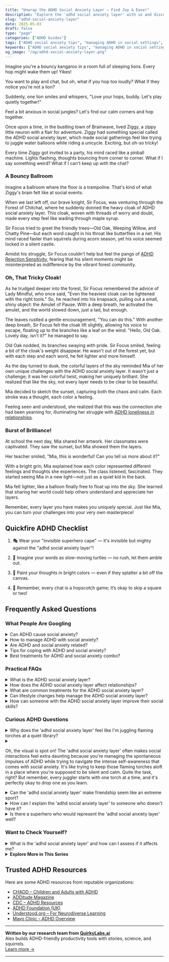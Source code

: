 ```yaml
---
title: "Unwrap the ADHD Social Anxiety Layer – Find Joy & Ease!"
description: "Explore the 'adhd social anxiety layer' with us and discover cozy corners of understanding. Feel seen and hop along on an uplifting journey to social calm!"
slug: "adhd-social-anxiety-layer"
date: 2025-05-03
draft: false
type: "page"
categories: ["ADHD Guides"]
tags: ["ADHD social anxiety tips", "managing ADHD in social settings", "ADHD adult social strategies", "coping with ADHD social anxiety", "ADHD playful coping techniques", "social anxiety in ADHD adults", "navigating social interactions with ADHD"]
keywords: ["ADHD social anxiety tips", "managing ADHD in social settings", "ADHD adult social strategies", "coping with ADHD social anxiety", "ADHD playful coping techniques", "social anxiety in ADHD adults", "navigating social interactions with ADHD"]
og_image: "/og/adhd-social-anxiety-layer.png"
---
```


Imagine you're a bouncy kangaroo in a room full of sleeping lions. Every hop might wake them up! Yikes!

You want to play and chat, but oh, what if you hop too loudly? What if they notice you're not a lion?

Suddenly, one lion smiles and whispers, "Love your hops, buddy. Let's play quietly together!"

Feel a bit anxious in social jungles? Let's find our calm corners and hop together.

Once upon a time, in the bustling town of Brainwave, lived Ziggy, a zippy little neuron with a flair for adventure. Ziggy had something special called the ADHD social anxiety layer, which made social gatherings feel like trying to juggle water balloons while riding a unicycle. Exciting, but oh-so tricky!

Every time Ziggy got invited to a party, his mind raced like a pinball machine. Lights flashing, thoughts bouncing from corner to corner. What if I say something weird? What if I can't keep up with the chat?

### A Bouncy Ballroom

Imagine a ballroom where the floor is a trampoline. That's kind of what Ziggy's brain felt like at social events.

When we last left off, our brave knight, Sir Focus, was venturing through the Forest of Chitchat, where he suddenly donned the heavy cloak of ADHD social anxiety layer. This cloak, woven with threads of worry and doubt, made every step feel like wading through maple syrup.

Sir Focus tried to greet the friendly trees—Old Oak, Weeping Willow, and Chatty Pine—but each word caught in his throat like butterflies in a net. His mind raced faster than squirrels during acorn season, yet his voice seemed locked in a silent castle.

Amidst his struggle, Sir Focus couldn't help but feel the pangs of [ADHD Rejection Sensitivity](/pages/adhd-rejection-sensitivity/), fearing that his silent moments might be misinterpreted as indifference by the vibrant forest community.

### Oh, That Tricky Cloak!

As he trudged deeper into the forest, Sir Focus remembered the advice of Lady Mindful, who once said, "Even the heaviest cloak can be lightened with the right tools." So, he reached into his knapsack, pulling out a small, shiny object: the Amulet of Pause. With a deep breath, he activated the amulet, and the world slowed down, just a tad, but enough.

The leaves rustled a gentle encouragement, "You can do this." With another deep breath, Sir Focus felt the cloak lift slightly, allowing his voice to escape, floating up to the branches like a leaf on the wind. "Hello, Old Oak. Lovely day, isn't it?" he managed to say.

Old Oak nodded, its branches swaying with pride. Sir Focus smiled, feeling a bit of the cloak's weight disappear. He wasn't out of the forest yet, but with each step and each word, he felt lighter and more himself.

As the day turned to dusk, the colorful layers of the sky reminded Mia of her own unique challenges with the ADHD social anxiety layer. It wasn't just a challenge; it was her colorful twist, making her uniquely brilliant. She realized that like the sky, not every layer needs to be clear to be beautiful.

Mia decided to sketch the sunset, capturing both the chaos and calm. Each stroke was a thought, each color a feeling.

Feeling seen and understood, she realized that this was the connection she had been yearning for, illuminating her struggle with [ADHD loneliness in relationships](/pages/adhd-loneliness-in-relationships/).

### Burst of Brilliance!

At school the next day, Mia shared her artwork. Her classmates were captivated. They saw the sunset, but Mia showed them the layers.

Her teacher smiled, "Mia, this is wonderful! Can you tell us more about it?"

With a bright grin, Mia explained how each color represented different feelings and thoughts she experiences. The class listened, fascinated. They started seeing Mia in a new light—not just as a quiet kid in the back.

Mia felt lighter, like a balloon finally free to float up into the sky. She learned that sharing her world could help others understand and appreciate her layers.

Remember, every layer you have makes you uniquely special. Just like Mia, you can turn your challenges into your very own masterpiece!

## Quickfire ADHD Checklist

1. 🎭 Wear your "invisible superhero cape" — it's invisible but mighty against the "adhd social anxiety layer"!

2. 🐢 Imagine your words as slow-moving turtles — no rush, let them amble out.

3. 🎨 Paint your thoughts in bright colors — even if they splatter a bit off the canvas.

4. 🌈 Remember, every chat is a hopscotch game; it’s okay to skip a square or two!

## Frequently Asked Questions



### What People Are Googling

<details><summary>Can ADHD cause social anxiety?</summary><p>Absolutely, it's quite common for individuals with ADHD to experience social anxiety. The challenges with attention, impulsivity, and sometimes feeling out of sync in social interactions can make social settings a bit daunting. Remember, you're not alone in this, and it’s completely understandable to feel this way. Exploring strategies to manage these feelings can be quite empowering, and there are plenty of tools and supportive communities ready to help you navigate these waters.</p></details>
<details><summary>How to manage ADHD with social anxiety?</summary><p>Managing ADHD alongside social anxiety can definitely be challenging, but with the right approaches, you can navigate social situations more comfortably. Start by setting small, achievable goals for social interactions, which can help build your confidence gradually. Mindfulness techniques and structured planning can also play significant roles; mindfulness helps in staying present and less overwhelmed, while planning can alleviate anxiety by reducing the unpredictability of social events. Always remember, it’s perfectly okay to step back and take breaks when you need to—listening to your needs is not just important, it’s essential.</p></details>
<details><summary>Are ADHD and social anxiety related?</summary><p>Absolutely, and it's great that you're exploring how different aspects of mental health can intersect! Many people with ADHD do experience social anxiety. This can sometimes stem from feeling misunderstood by others, or from past experiences of social interactions not going quite as planned due to ADHD symptoms like impulsivity or inattention. It’s really understandable to feel this way, and there are strategies and supports that can help manage both ADHD and social anxiety effectively.</p></details>
<details><summary>Tips for coping with ADHD and social anxiety?</summary><p>Absolutely, managing both ADHD and social anxiety can definitely be a cozy puzzle to solve, but with the right strategies, it can feel a bit more manageable. First, consider practicing mindfulness techniques to help stay present and reduce anxiety in social situations. This can be as simple as mindful breathing or focusing on the textures and colors around you to ground yourself. It’s also helpful to plan social activities in manageable doses and environments where you feel safest. Remember, it’s perfectly okay to take breaks and step away for a moment to recharge. You’re doing wonderfully by looking for ways to navigate these feelings.</p></details>
<details><summary>Best treatments for ADHD and social anxiety combo?</summary><p>Absolutely, tackling both ADHD and social anxiety together can definitely be managed with a thoughtful approach! A combination of therapy, particularly Cognitive Behavioral Therapy (CBT), can be very effective in addressing the thought patterns and behaviors associated with both conditions. Medication prescribed by a healthcare professional can also play a crucial role in managing symptoms effectively. Additionally, joining support groups where you can share experiences and strategies with others facing similar challenges can be incredibly comforting and helpful. Remember, finding the right combination of treatments that works for you can take time, so be patient and kind to yourself through the process!</p></details>



### Practical FAQs

<details><summary>What is the ADHD social anxiety layer?</summary><p>The ADHD social anxiety layer refers to the additional anxiety that some people with ADHD experience in social settings. It stems from challenges like difficulty with impulse control, staying on topic, or misreading social cues, which can lead to feelings of embarrassment or worry about how they're perceived by others. This layer of anxiety can make social interactions seem more daunting and can intensify the stress of trying to fit in or "act normal." Remember, if you're dealing with this, you're not alone, and there are strategies and supports that can help make social situations more manageable and enjoyable for you.</p></details>
<details><summary>How does the ADHD social anxiety layer affect relationships?</summary><p>When you have ADHD, the layer of social anxiety can make relationships a bit more complex but definitely manageable! The anxiety might stem from worries about how you're perceived by others, or a fear of not keeping up with social cues. This can sometimes lead to feelings of being overwhelmed or misunderstood in social settings. Remember, it's perfectly okay to communicate your feelings with friends and loved ones; more often than not, they'll appreciate your honesty and strive to support you in a way that feels comfortable and affirming for you.</p></details>
<details><summary>What are common treatments for the ADHD social anxiety layer?</summary><p>Absolutely, managing the social anxiety that often comes with ADHD can definitely make a big difference in how you feel day-to-day. Common treatments usually include a mix of therapy options and, sometimes, medication. Cognitive Behavioral Therapy (CBT) is particularly popular because it helps you reframe the negative thought patterns that often accompany social anxiety. Additionally, some find that joining support groups where they can connect with others who understand what it’s like can be incredibly comforting and empowering. Remember, finding the right treatment can be a bit like trying on new shoes—sometimes you need to walk around in them a bit to see if they fit well. But with the right support, you can definitely find ways to feel more comfortable in social situations.</p></details>
<details><summary>Can lifestyle changes help manage the ADHD social anxiety layer?</summary><p>Absolutely, lifestyle changes can indeed play a significant role in managing the social anxiety that often accompanies ADHD. Creating a structured daily routine can help reduce anxiety by providing predictable and reassuring patterns in your day. Incorporating regular physical activity is also beneficial, as exercise can boost endorphins and enhance your overall mood. Additionally, mindfulness techniques and adequate sleep can profoundly impact your stress levels, making social interactions more manageable and less overwhelming.</p></details>
<details><summary>How can someone with the ADHD social anxiety layer improve their social skills?</summary><p>Ah, managing social skills with an ADHD and social anxiety layer can indeed be a cozy challenge, but it's absolutely something you can enhance with some gentle strategies. One comforting step is to start small—maybe initiating low-pressure conversations in environments where you feel safe and supported, like a book club or a casual gathering with friends. Practicing mindfulness can also help soothe anxiety in the moment, allowing you to be more present in conversations. And remember, every interaction is a step forward, no matter how small it feels, so be kind to yourself as you navigate this path.</p></details>



### Curious ADHD Questions

<details><summary>Why does the 'adhd social anxiety layer' feel like I'm juggling flaming torches at a quiet library?</summary><p>Ah, that feeling of juggling flaming torches in a quiet library captures the experience so vividly, doesn't it? When you have ADHD, managing social situations can sometimes feel overwhelming, like you're performing a complex, high-stakes act. The "ADHD social anxiety layer" adds to this by heightening your awareness of everything around you, making you acutely conscious of each move you make and the reactions it might provoke. It's like those flaming torches: you're trying to keep them all in the air, worrying they might slip and cause a scene in the serene quiet of the library. Remember, it's okay to feel this way, and you're definitely not alone in this experience.</p></details>
<details><summary><p>Oh, the visual is spot on! The 'adhd social anxiety layer' often makes social interactions feel extra daunting because you're managing the spontaneous impulses of ADHD while trying to navigate the intense self-awareness that comes with social anxiety. It's like trying to keep those flaming torches aloft in a place where you're supposed to be silent and calm. Quite the task, right? But remember, every juggler starts with one torch at a time, and it's perfectly okay to drop one as you learn.</p></summary><p>Absolutely, you've described that feeling perfectly! Juggling ADHD and social anxiety really can make social situations feel like a high-wire act. Remember, it's completely okay to take things one step at a time and to be gentle with yourself if things don't go perfectly. Each experience is a chance to learn and grow, and it's perfectly fine to drop a torch now and then. After all, every juggler has to start somewhere, and every attempt, whether successful or not, is part of becoming more skilled at handling those torches.</p></details>
<details><summary>Can the 'adhd social anxiety layer' make friendship seem like an extreme sport?</summary><p>Absolutely, it can feel that way! When ADHD and social anxiety mix, it's like adding an extra layer of challenge to social interactions, which can indeed make forming and maintaining friendships feel like an extreme sport. This combination might make you overthink social cues or worry excessively about how you're perceived, which can be quite exhausting. Remember, it’s perfectly okay to take friendships at your own pace and communicate your needs to your friends—they often understand more than we give them credit for.</p></details>
<details><summary>How can I explain the 'adhd social anxiety layer' to someone who doesn't have it?</summary><p>Absolutely, it can be a bit tricky to explain, but you're doing a great job seeking out how to bridge that understanding. You might start by saying that ADHD often makes it hard to regulate attention and emotions, which can make social situations more challenging. With the 'ADHD social anxiety layer,' it feels like you're constantly juggling your thoughts, what you're going to say next, and how others are reacting, all at once. This can be overwhelming and cause a lot of anxiety because it's tough to feel settled or secure in interactions. Sharing this can help others understand why social settings might be more stressful for you.</p></details>
<details><summary>Is there a superhero who would represent the 'adhd social anxiety layer' well?</summary><p>Absolutely, and it's wonderful that you're looking for a superhero who reflects this unique combination! Moon Knight from the Marvel universe is a fantastic example. He's a character who deals with his own complex mental health issues, including dissociative identity disorder, which adds multiple layers to his personality and challenges. Moon Knight’s story beautifully illustrates the struggles and triumphs of dealing with mental health, making him a relatable and inspiring figure for anyone grappling with ADHD and social anxiety.</p></details>



### Want to Check Yourself?

<details><summary>What is the 'adhd social anxiety layer' and how can I assess if it affects me?</summary><p>The "ADHD social anxiety layer" refers to how the challenges of ADHD, like impulsivity or forgetfulness, can contribute to feelings of anxiety in social situations. It's common to worry about how you're perceived or fear that your ADHD symptoms might lead to misunderstandings or social mishaps. To assess if this affects you, think about your feelings during interactions with others. Do you feel excessively worried or anxious about being judged for your ADHD traits? If yes, it might be helpful to explore these feelings further, perhaps with a therapist or an ADHD coach who understands the unique interplay between ADHD and social anxiety. Remember, you're not alone in this, and reaching out for support is a positive step toward managing these feelings.</p></details>

<script type="application/ld+json">
{
  "@context": "https://schema.org",
  "@type": "FAQPage",
  "mainEntity": [
    {
      "@type": "Question",
      "name": "Can ADHD cause social anxiety?",
      "acceptedAnswer": {
        "@type": "Answer",
        "text": "Absolutely, it's quite common for individuals with ADHD to experience social anxiety. The challenges with attention, impulsivity, and sometimes feeling out of sync in social interactions can make social settings a bit daunting. Remember, you're not alone in this, and it\u2019s completely understandable to feel this way. Exploring strategies to manage these feelings can be quite empowering, and there are plenty of tools and supportive communities ready to help you navigate these waters."
      }
    },
    {
      "@type": "Question",
      "name": "How to manage ADHD with social anxiety?",
      "acceptedAnswer": {
        "@type": "Answer",
        "text": "Managing ADHD alongside social anxiety can definitely be challenging, but with the right approaches, you can navigate social situations more comfortably. Start by setting small, achievable goals for social interactions, which can help build your confidence gradually. Mindfulness techniques and structured planning can also play significant roles; mindfulness helps in staying present and less overwhelmed, while planning can alleviate anxiety by reducing the unpredictability of social events. Always remember, it\u2019s perfectly okay to step back and take breaks when you need to\u2014listening to your needs is not just important, it\u2019s essential."
      }
    },
    {
      "@type": "Question",
      "name": "Are ADHD and social anxiety related?",
      "acceptedAnswer": {
        "@type": "Answer",
        "text": "Absolutely, and it's great that you're exploring how different aspects of mental health can intersect! Many people with ADHD do experience social anxiety. This can sometimes stem from feeling misunderstood by others, or from past experiences of social interactions not going quite as planned due to ADHD symptoms like impulsivity or inattention. It\u2019s really understandable to feel this way, and there are strategies and supports that can help manage both ADHD and social anxiety effectively."
      }
    },
    {
      "@type": "Question",
      "name": "Tips for coping with ADHD and social anxiety?",
      "acceptedAnswer": {
        "@type": "Answer",
        "text": "Absolutely, managing both ADHD and social anxiety can definitely be a cozy puzzle to solve, but with the right strategies, it can feel a bit more manageable. First, consider practicing mindfulness techniques to help stay present and reduce anxiety in social situations. This can be as simple as mindful breathing or focusing on the textures and colors around you to ground yourself. It\u2019s also helpful to plan social activities in manageable doses and environments where you feel safest. Remember, it\u2019s perfectly okay to take breaks and step away for a moment to recharge. You\u2019re doing wonderfully by looking for ways to navigate these feelings."
      }
    },
    {
      "@type": "Question",
      "name": "Best treatments for ADHD and social anxiety combo?",
      "acceptedAnswer": {
        "@type": "Answer",
        "text": "Absolutely, tackling both ADHD and social anxiety together can definitely be managed with a thoughtful approach! A combination of therapy, particularly Cognitive Behavioral Therapy (CBT), can be very effective in addressing the thought patterns and behaviors associated with both conditions. Medication prescribed by a healthcare professional can also play a crucial role in managing symptoms effectively. Additionally, joining support groups where you can share experiences and strategies with others facing similar challenges can be incredibly comforting and helpful. Remember, finding the right combination of treatments that works for you can take time, so be patient and kind to yourself through the process!"
      }
    }
  ]
}
</script>
<script type="application/ld+json">
{
  "@context": "https://schema.org",
  "@type": "Article",
  "author": {
    "@type": "Person",
    "name": "QuirkyLabs",
    "url": "https://quirkylabs.ai/about"
  },
  "headline": "\"Unwrap the ADHD Social Anxiety Layer \u2013 Find Joy & Ease!\"",
  "mainEntityOfPage": "https://blog.quirkylabs.ai/pages/adhd-social-anxiety-layer/",
  "datePublished": "2025-05-03"
}
</script>
<script type="application/ld+json">
{
  "@context": "https://schema.org",
  "@type": "BreadcrumbList",
  "itemListElement": [
    {
      "@type": "ListItem",
      "position": 1,
      "name": "Home",
      "item": "https://quirkylabs.ai/"
    },
    {
      "@type": "ListItem",
      "position": 2,
      "name": "Blog",
      "item": "https://blog.quirkylabs.ai/"
    },
    {
      "@type": "ListItem",
      "position": 3,
      "name": "\"Unwrap the ADHD Social Anxiety Layer \u2013 Find Joy & Ease!\"",
      "item": "https://blog.quirkylabs.ai/pages/adhd-social-anxiety-layer/"
    }
  ]
}
</script>

<details>
<summary><strong>Explore More in This Series</strong></summary>

- [Adhd Feel Alone](/pages/adhd-feel-alone/)
- [Adhd Lonely Despite Being Social](/pages/adhd-lonely-despite-being-social/)
- [Adhd Intense Emotions Alone](/pages/adhd-intense-emotions-alone/)
- [Adhd Isolation As Adult](/pages/adhd-isolation-as-adult/)
- [Adhd No One Understands Me](/pages/adhd-no-one-understands-me/)
- [Adhd Rejection Sensitivity](/pages/adhd-rejection-sensitivity/)
- [Adhd Fear Of Disconnection](/pages/adhd-fear-of-disconnection/)
- [Adhd Need For Connection](/pages/adhd-need-for-connection/)
</details>



## Trusted ADHD Resources

Here are some ADHD resources from reputable organizations:

- [CHADD – Children and Adults with ADHD](https://chadd.org)
- [ADDitude Magazine](https://www.additudemag.com)
- [CDC – ADHD Resources](https://www.cdc.gov/ncbddd/adhd)
- [ADHD Foundation (UK)](https://www.adhdfoundation.org.uk)
- [Understood.org – For Neurodiverse Learning](https://www.understood.org)
- [Mayo Clinic – ADHD Overview](https://www.mayoclinic.org/diseases-conditions/adhd)


---

**Written by our research team from [QuirkyLabs.ai](https://quirkylabs.ai)**  
Alex builds ADHD-friendly productivity tools with stories, science, and squirrels.  
[Learn more →](https://quirkylabs.ai)

---